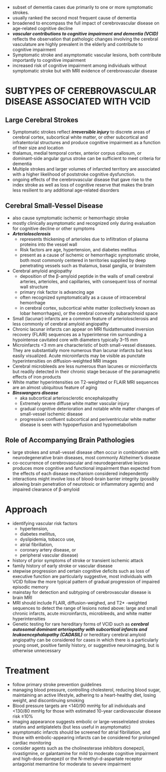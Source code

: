 - subset of dementia cases due primarily to one or more symptomatic strokes.
- usually ranked the second most frequent cause of dementia 
- broadened to encompass the full impact of cerebrovascular disease on age-related cognitive decline
- ***vascular contributions to cognitive impairment and dementia (VCID)*** reflects the observation that pathologic changes involving the cerebral vasculature are highly prevalent in the elderly and contribute to cognitive impairment
- Symptomatic stroke and asymptomatic vascular lesions, both contribute importantly to cognitive impairment 
- increased risk of cognitive impairment among individuals without symptomatic stroke but with MRI evidence of cerebrovascular disease 
# SUBTYPES OF CEREBROVASCULAR DISEASE ASSOCIATED WITH VCID
## Large Cerebral Strokes
- Symptomatic strokes reflect ***irreversible injury*** to discrete areas of cerebral cortex, subcortical white matter, or other subcortical and infratentorial structures and produce cognitive impairment as a function of their size and location
- thalamus, medial temporal cortex, anterior corpus callosum, or dominant-side angular gyrus  stroke can be sufficient to meet criteria for dementia
- Multiple strokes and larger volumes of infarcted territory are associated with a higher likelihood of poststroke cognitive dysfunction.
- ongoing effects of the cerebrovascular disease that gave rise to the index stroke as well as loss of cognitive reserve that makes the brain less resilient to any additional age-related disorders 
## Cerebral Small-Vessel Disease
- also cause symptomatic ischemic or hemorrhagic stroke 
- mostly clinically asymptomatic and recognized only during evaluation for cognitive decline or other symptoms
- ***Arteriolosclerosis*** 
    - represents thickening of arterioles due to infiltration of plasma proteins into the vessel wall
    - Risk factors are age, hypertension, and diabetes mellitus
    - present as a cause of ischemic or hemorrhagic symptomatic stroke, both most commonly centered in territories supplied by deep penetrating vessels such as thalamus, basal ganglia, or brainstem
- Cerebral amyloid angiopathy
    - deposition of the β-amyloid peptide in the walls of small cerebral arteries, arterioles, and capillaries, with consequent loss of normal wall structure
    - primary risk factor is advancing age 
    - often recognized symptomatically as a cause of intracerebral hemorrhage
    - in cerebral cortex, subcortical white matter (collectively known as lobar hemorrhages), or the cerebral convexity subarachnoid space
- Small (lacunar) infarcts are a common feature of arteriolosclerosis and less commonly of cerebral amyloid angiopathy 
- Chronic lacunar infarcts can appear on MRI fluidattenuated inversion recovery (FLAIR) sequences as a hyperintense rim surrounding a hypointense cavitated core with diameters typically 3–15 mm
- Microinfarcts <3 mm are characteristic of both small-vessel diseases. They are substantially more numerous than lacunar infarcts but less easily visualized. Acute microinfarcts may be visible as punctate hyperintensities on diffusion-weighted MRI images
- Cerebral microbleeds are less numerous than lacunes or microinfarcts but readily detected in their chronic stage because of the paramagnetic effects of iron products 
- White matter hyperintensities on T2-weighted or FLAIR MRI sequences are an almost ubiquitous feature of aging
- ***Binswangers disease***
    - aka subcortical arteriosclerotic encephalopathy
    - Extremely severe diffuse white matter vascular injury
    - gradual cognitive deterioration and notable white matter changes of small-vessel ischemic disease
    - progressive confluent subcortical and periventricular white matter disease is seen with hypoperfusion and hypometabolism 
## Role of Accompanying Brain Pathologies
- large strokes and small-vessel disease often occur in combination with neurodegenerative brain diseases, most commonly Alzheimer’s disease
- co-occurrence of cerebrovascular and neurodegenerative lesions produces more cognitive and functional impairment than expected from the effects of each disease mechanism considered independently
- interactions might involve loss of blood-brain barrier integrity (possibly allowing brain penetration of neurotoxic or inflammatory agents) and impaired clearance of β-amyloid 
# Approach 
- identifying vascular risk factors 
    - hypertension,
    - diabetes mellitus, 
    - dyslipidemia, tobacco use, 
    - atrial fibrillation, 
    - coronary artery disease, or 
    - peripheral vascular disease)
- history of prior symptoms of stroke or transient ischemic attack
- family history of early stroke or vascular disease
- stepwise progression and certain cognitive deficits such as loss of executive function are particularly suggestive, most individuals with VCID follow the more typical pattern of gradual progression of impaired episodic memory
- mainstay for detection and subtyping of cerebrovascular disease is brain MRI
- MRI should include FLAIR, diffusion-weighed, and T2* -weighted sequences to detect the range of lesions noted above: large and small chronic infarcts, acute microinfarcts, microbleeds, and white matter hyperintensities
- Genetic testing for rare hereditary forms of VCID such as ***cerebral autosomal dominant arteriopathy with subcortical infarcts and leukoencephalopathy (CADASIL)*** or hereditary cerebral amyloid angiopathy can be considered for cases in which there is a particularly young onset, positive family history, or suggestive neuroimaging, but is otherwise unnecessary
# Treatment
- follow primary stroke prevention guidelines
- managing blood pressure, controlling cholesterol, reducing blood sugar, maintaining an active lifestyle, adhering to a heart-healthy diet, losing weight, and discontinuing smoking
- Blood pressure targets are <140/90 mmHg for all individuals and <130/80 mmHg for those with estimated 10-year cardiovascular disease risk ≥10%
- imaging appearance suggests embolic or large-vesselrelated strokes statins and antiplatelets (but less useful in asymptomatic)
- asymptomatic infarcts should be screened for atrial fibrillation, and those with embolic-appearing infarcts can be considered for prolonged cardiac monitoring
- consider agents such as the cholinesterase inhibitors donepezil, rivastigmine, or galantamine for mild to moderate cognitive impairment and high-dose donepezil or the N-methyl-d-aspartate receptor antagonist memantine for moderate to severe impairment
